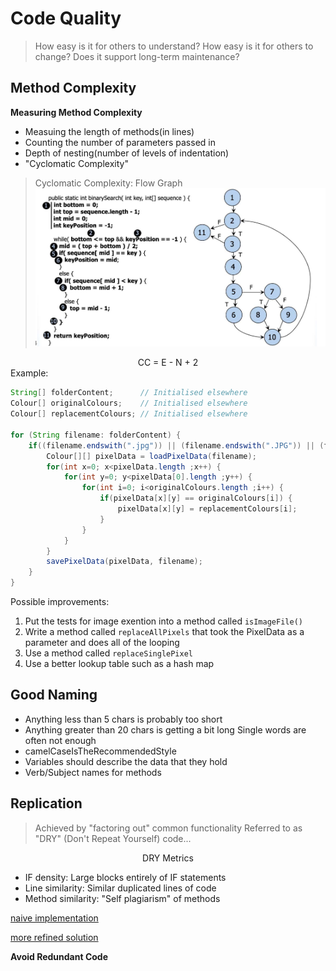 
# Code Quality

> How easy is it for others to understand?
> How easy is it for others to change?
> Does it support long-term maintenance?

## Method Complexity

**Measuring Method Complexity**
- Measuing the length of methods(in lines)
- Counting the number of parameters passed in
- Depth of nesting(number of levels of indentation)
- "Cyclomatic Complexity"
> Cyclomatic Complexity: Flow Graph
![image](https://github.com/Lizhao-Liu/JAVA_Notes/blob/main/code_quality/Screenshot%202021-03-06%20at%2015.32.42.png)
<div align="center"> CC = E - N + 2 </div>
Example:

```java
String[] folderContent;      // Initialised elsewhere
Colour[] originalColours;    // Initialised elsewhere
Colour[] replacementColours; // Initialised elsewhere

for (String filename: folderContent) {
    if((filename.endswith(".jpg")) || (filename.endswith(".JPG")) || (filename.endswith(".png")) || (filename.endswith(".PNG"))) {
        Colour[][] pixelData = loadPixelData(filename);
        for(int x=0; x<pixelData.length ;x++) {
            for(int y=0; y<pixelData[0].length ;y++) {
                for(int i=0; i<originalColours.length ;i++) {
                    if(pixelData[x][y] == originalColours[i]) {
                        pixelData[x][y] = replacementColours[i];
                    }
                }
            }
        }
        savePixelData(pixelData, filename);
    }
}
```
Possible improvements:
1. Put the tests for image exention into a method called `isImageFile()`
2. Write a method called `replaceAllPixels` that took the PixelData as a parameter and does all of the looping
3. Use a method called `replaceSinglePixel`
4. Use a better lookup table such as a hash map

## Good Naming
- Anything less than 5 chars is probably too short
- Anything greater than 20 chars is getting a bit long Single words are often not enough 
- camelCaseIsTheRecommendedStyle
- Variables should describe the data that they hold
- Verb/Subject names for methods

## Replication
> Achieved by "factoring out" common functionality Referred to as "DRY" (Don't Repeat Yourself) code...

<div align="center"> DRY Metrics </div>

- IF density: Large blocks entirely of IF statements 
- Line similarity: Similar duplicated lines of code
- Method similarity: "Self plagiarism" of methods


[naive implementation](https://github.com/drslock/JAVA2020/blob/main/Weekly%20Workbooks/05%20Code%20Quality/code/NaiveCalculator/NaiveCalculator.java)

[ more refined solution ](https://github.com/drslock/JAVA2020/blob/main/Weekly%20Workbooks/05%20Code%20Quality/code/RefinedCalculator/RefinedCalculator.java)

 **Avoid Redundant Code**
 
 

